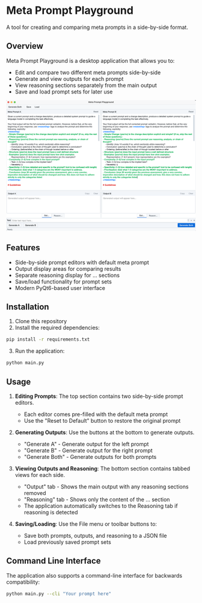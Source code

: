 # Meta Prompt Playground

A tool for creating and comparing meta prompts in a side-by-side format.

## Overview

Meta Prompt Playground is a desktop application that allows you to:

- Edit and compare two different meta prompts side-by-side
- Generate and view outputs for each prompt
- View reasoning sections separately from the main output
- Save and load prompt sets for later use

![Meta Prompt Playground Screenshot](public/screenshot.png)

## Features

- Side-by-side prompt editors with default meta prompt
- Output display areas for comparing results
- Separate reasoning display for <reasoning>...</reasoning> sections
- Save/load functionality for prompt sets
- Modern PyQt6-based user interface

## Installation

1. Clone this repository
2. Install the required dependencies:

```bash
pip install -r requirements.txt
```

3. Run the application:

```bash
python main.py
```

## Usage

1. **Editing Prompts**: The top section contains two side-by-side prompt editors.
   - Each editor comes pre-filled with the default meta prompt
   - Use the "Reset to Default" button to restore the original prompt

2. **Generating Outputs**: Use the buttons at the bottom to generate outputs.
   - "Generate A" - Generate output for the left prompt
   - "Generate B" - Generate output for the right prompt
   - "Generate Both" - Generate outputs for both prompts

3. **Viewing Outputs and Reasoning**: The bottom section contains tabbed views for each side.
   - "Output" tab - Shows the main output with any reasoning sections removed
   - "Reasoning" tab - Shows only the content of the <reasoning>...</reasoning> section
   - The application automatically switches to the Reasoning tab if reasoning is detected

4. **Saving/Loading**: Use the File menu or toolbar buttons to:
   - Save both prompts, outputs, and reasoning to a JSON file
   - Load previously saved prompt sets

## Command Line Interface

The application also supports a command-line interface for backwards compatibility:

```bash
python main.py --cli "Your prompt here"
```
